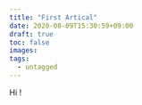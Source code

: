 ```yaml
---
title: "First Artical"
date: 2020-08-09T15:30:59+09:00
draft: true
toc: false
images:
tags:
  - untagged
---
```


Hi !